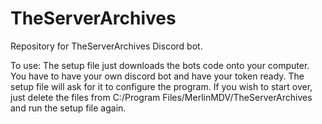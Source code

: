 # TheServerArchives
Repository for TheServerArchives Discord bot.

To use: The setup file just downloads the bots code onto your computer. You have to have your own discord bot and have your token ready. The setup file will ask for it to configure the program. If you wish to start over, just delete the files from C:/Program Files/MerlinMDV/TheServerArchives and run the setup file again.
